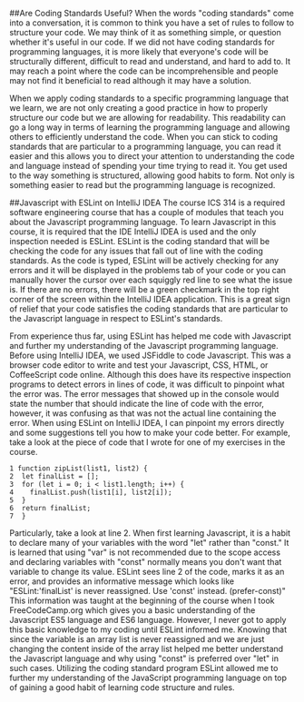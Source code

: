 
##Are Coding Standards Useful?
When the words "coding standards" come into a conversation,  it is common to think you have a set of rules to follow to structure your code. We may think of it as something simple, or question whether it's useful in our code. If we did not have coding standards for programming languages, it is more likely that everyone's code will be structurally different, difficult to read and understand, and hard to add to. It may reach a point where the code can be incomprehensible and people may not find it beneficial to read although it may have a solution.

When we apply coding standards to a specific programming language that we learn, we are not only creating a good practice in how to properly structure our code but we are allowing for readability. This readability can go a long way in terms of learning the programming language and allowing others to efficiently understand the code. When you can stick to coding standards that are particular to a programming language, you can read it easier and this allows you to direct your attention to understanding the code and language instead of spending your time trying to read it. You get used to the way something is structured, allowing good habits to form. Not only is something easier to read but the programming language is recognized.

##Javascript with ESLint on IntelliJ IDEA
The course ICS 314 is a required software engineering course that has a couple of modules that teach you about the Javascript programming language. To learn Javascript in this course, it is required that the IDE IntelliJ IDEA is used and the only inspection needed is ESLint. ESLint is the coding standard that will be checking the code for any issues that fall out of line with the coding standards. As the code is typed, ESLint will be actively checking for any errors and it will be displayed in the problems tab of your code or you can manually hover the cursor over each squiggly red line to see what the issue is.  If there are no errors, there will be a green checkmark in the top right corner of the screen within the IntelliJ IDEA application. This is a great sign of relief that your code satisfies the coding standards that are particular to the Javascript language in respect to ESLint's standards.

From experience thus far, using ESLint has helped me code with Javascript and further my understanding of the Javascript programming language. Before using IntelliJ IDEA, we used JSFiddle to code Javascript. This was a browser code editor to write and test your Javascript, CSS, HTML, or CoffeeScript code online. Although this does have its respective inspection programs to detect errors in lines of code, it was difficult to pinpoint what the error was. The error messages that showed up in the console would state the number that should indicate the line of code with the error, however, it was confusing as that was not the actual line containing the error. When using ESLint on IntelliJ IDEA, I can pinpoint my errors directly and some suggestions tell you how to make your code better. For example, take a look at the piece of code that I wrote for one of my exercises in the course.

```
1 function zipList(list1, list2) {
2  let finalList = [];
3  for (let i = 0; i < list1.length; i++) {
4    finalList.push(list1[i], list2[i]);
5  }
6  return finalList;
7  }
```

Particularly, take a look at line 2. When first learning Javascript, it is a habit to declare many of your variables with the word "let" rather than "const." It is learned that using "var" is not recommended due to the scope access and declaring variables with "const" normally means you don't want that variable to change its value. ESLint sees line 2 of the code, marks it as an error, and provides an informative message which looks like "ESLint:'finalList' is never reassigned. Use 'const' instead. (prefer-const)" This information was taught at the beginning of the course when I took FreeCodeCamp.org which gives you a basic understanding of the Javascript ES5 language and ES6 language. However, I never got to apply this basic knowledge to my coding until ESLint informed me. Knowing that since the variable is an array list is never reassigned and we are just changing the content inside of the array list helped me better understand the Javascript language and why using "const" is preferred over "let" in such cases. Utilizing the coding standard program ESLint allowed me to further my understanding of the JavaScript programming language on top of gaining a good habit of learning code structure and rules. 